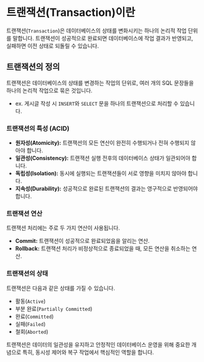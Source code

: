 # 트랜잭션(Transaction)이란

트랜잭션(`Transaction`)은 데이터베이스의 상태를 변화시키는 하나의 논리적 작업 단위를 말합니다.
트랜잭션이 성공적으로 완료되면 데이터베이스에 작업 결과가 반영되고, 실패하면 이전 상태로 되돌릴 수 있습니다.

## 트랜잭션의 정의

트랜잭션은 데이터베이스의 상태를 변경하는 작업의 단위로, 여러 개의 SQL 문장들을 하나의 논리적 작업으로 묶은 것입니다.

- ex. 게시글 작성 시 `INSERT`와 `SELECT` 문을 하나의 트랜잭션으로 처리할 수 있습니다.

### 트랜잭션의 특성 (ACID)

- **원자성(Atomicity):** 트랜잭션의 모든 연산이 완전히 수행되거나 전혀 수행되지 않아야 합니다.
- **일관성(Consistency):** 트랜잭션 실행 전후의 데이터베이스 상태가 일관되어야 합니다.
- **독립성(Isolation):** 동시에 실행되는 트랜잭션들이 서로 영향을 미치지 않아야 합니다.
- **지속성(Durability):** 성공적으로 완료된 트랜잭션의 결과는 영구적으로 반영되어야 합니다.

### 트랜잭션 연산

트랜잭션 처리에는 주로 두 가지 연산이 사용됩니다.

- **Commit:** 트랜잭션이 성공적으로 완료되었음을 알리는 연산.
- **Rollback:** 트랜잭션 처리가 비정상적으로 종료되었을 때, 모든 연산을 취소하는 연산.

### 트랜잭션의 상태

트랜잭션은 다음과 같은 상태를 가질 수 있습니다.

- 활동(`Active`)
- 부분 완료(`Partially Committed`)
- 완료(`Committed`)
- 실패(`Failed`)
- 철회(`Aborted`)

트랜잭션은 데이터의 일관성을 유지하고 안정적인 데이터베이스 운영을 위해 중요한 개념으로 특히, 동시성 제어와 복구 작업에서 핵심적인 역할을 합니다.
